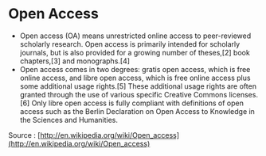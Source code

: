 # Open Access

  * Open access (OA) means unrestricted online access to peer-reviewed scholarly research. Open access is primarily intended for scholarly journals, but is also provided for a growing number of theses,[2] book chapters,[3] and monographs.[4]
  * Open access comes in two degrees: gratis open access, which is free online access, and libre open access, which is free online access plus some additional usage rights.[5] These additional usage rights are often granted through the use of various specific Creative Commons licenses.[6] Only libre open access is fully compliant with definitions of open access such as the Berlin Declaration on Open Access to Knowledge in the Sciences and Humanities.

Source : [http://en.wikipedia.org/wiki/Open_access](http://en.wikipedia.org/wiki/Open_access)


